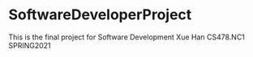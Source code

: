 # SoftwareDeveloperProject
This is the final project for Software Development Xue Han CS478.NC1 SPRING2021 
